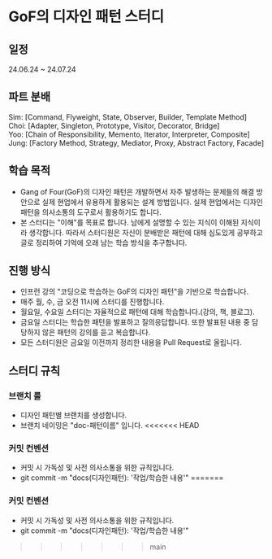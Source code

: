 # GoF의 디자인 패턴 스터디

## 일정
24.06.24 ~ 24.07.24 
  
## 파트 분배
Sim: [Command, Flyweight, State, Observer, Builder, Template Method]  
Choi: [Adapter, Singleton, Prototype, Visitor, Decorator, Bridge]  
Yoo: [Chain of Responsibility, Memento, Iterator, Interpreter, Composite]  
Jung: [Factory Method, Strategy, Mediator, Proxy, Abstract Factory, Facade]  
  
## 학습 목적
- Gang of Four(GoF)의 디자인 패턴은 개발하면서 자주 발생하는 문제들의 해결 방안으로 실제 현업에서 유용하게 활용되는 설계 방법입니다. 실제 현업에서는 디자인 패턴을 의사소통의 도구로서 활용하기도 합니다. 
- 본 스터디는 "이해"를 목표로 합니다. 남에게 설명할 수 있는 지식이 이해된 지식이라 생각합니다. 따라서 스터디원은 자신이 분배받은 패턴에 대해 심도있게 공부하고 글로 정리하여 기억에 오래 남는 학습 방식을 추구합니다. 
  
## 진행 방식
- 인프런 강의 "코딩으로 학습하는 GoF의 디자인 패턴"을 기반으로 학습합니다.
- 매주 월, 수, 금 오전 11시에 스터디를 진행합니다.
- 월요일, 수요일 스터디는 자율적으로 패턴에 대해 학습합니다.(강의, 책, 블로그).
- 금요일 스터디는 학습한 패턴을 발표하고 질의응답합니다. 또한 발표된 내용 중 담당하지 않은 패턴의 강의를 듣고 복습합니다.
- 모든 스터디원은 금요일 이전까지 정리한 내용을 Pull Request로 올립니다.
  
## 스터디 규칙
### 브랜치 룰
- 디자인 패턴별 브랜치를 생성합니다.
- 브랜치 네이밍은 "doc-패턴이름" 입니다.
<<<<<<< HEAD

### 커밋 컨벤션
- 커밋 시 가독성 및 사전 의사소통을 위한 규칙입니다.
- git commit -m "docs(디자인패턴): '작업/학습한 내용'"
=======

### 커밋 컨벤션
- 커밋 시 가독성 및 사전 의사소통을 위한 규칙입니다.
- git commit -m "docs(디자인패턴): '작업/학습한 내용'"


>>>>>>> main
